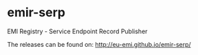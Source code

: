 emir-serp
=========

EMI Registry - Service Endpoint Record Publisher

The releases can be found on:
http://eu-emi.github.io/emir-serp/
